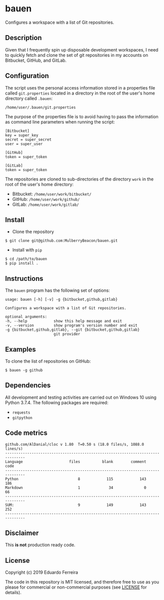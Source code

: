 # bauen

Configures a workspace with a list of Git repositories.

## Description

Given that I frequently spin up disposable development workspaces, I need to
quickly fetch and clone the set of git repositories in my accounts on Bitbucket,
GitHub, and GitLab.

## Configuration

The script uses the personal access information stored in a properties file
called `git.properties` located in a directory in the root of the user's home
directory called `.bauen`:

```
/home/user/.bauen/git.properties
```

The purpose of the properties file is to avoid having to pass the information as
command line parameters when running the script:

```
[Bitbucket]
key = super_key
secret = super_secret
user = super_user

[GitHub]
token = super_token

[GitLab]
token = super_token
```

The repositories are cloned to sub-directories of the directory `work` in the
root of the user's home directory:

* Bitbucket: `/home/user/work/bitbucket/`
* GitHub: `/home/user/work/github/`
* GitLab: `/home/user/work/gitlab/`

## Install

* Clone the repository

```
$ git clone git@github.com:MulberryBeacon/bauen.git
```

* Install with `pip`

```
$ cd /path/to/bauen
$ pip install .
```

## Instructions

The `bauen` program has the following set of options:

    usage: bauen [-h] [-v] -g {bitbucket,github,gitlab}

    Configures a workspace with a list of Git repositories.

    optional arguments:
    -h, --help            show this help message and exit
    -v, --version         show program's version number and exit
    -g {bitbucket,github,gitlab}, --git {bitbucket,github,gitlab}
                          git provider

## Examples

To clone the list of repositories on GitHub:

    $ bauen -g github

## Dependencies

All development and testing activities are carried out on Windows 10 using
Python 3.7.4. The following packages are required:

* `requests`
* `gitpython`

## Code metrics

    github.com/AlDanial/cloc v 1.80  T=0.50 s (18.0 files/s, 1088.0 lines/s)
    -------------------------------------------------------------------------------
    Language                     files          blank        comment           code
    -------------------------------------------------------------------------------
    Python                           8            115            143            186
    Markdown                         1             34              0             66
    -------------------------------------------------------------------------------
    SUM:                             9            149            143            252
    -------------------------------------------------------------------------------

## Disclaimer

This **is not** production ready code.

## License

Copyright (c) 2019 Eduardo Ferreira

The code in this repository is MIT licensed, and therefore free to use as you
please for commercial or non-commercial purposes (see [LICENSE](LICENSE) for
details).
